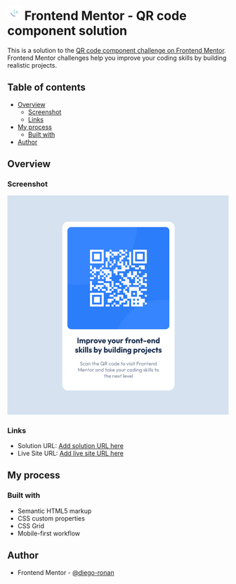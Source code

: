 # ![](./design/favicon-32x32.png) Frontend Mentor - QR code component solution

This is a solution to the [QR code component challenge on Frontend Mentor](https://www.frontendmentor.io/challenges/qr-code-component-iux_sIO_H). Frontend Mentor challenges help you improve your coding skills by building realistic projects.

## Table of contents

- [Overview](#overview)
  - [Screenshot](#screenshot)
  - [Links](#links)
- [My process](#my-process)
  - [Built with](#built-with)
- [Author](#author)

## Overview

### Screenshot

![](./design/screenshot.jpg)

### Links

- Solution URL: [Add solution URL here](https://your-solution-url.com)
- Live Site URL: [Add live site URL here](https://diego-ronan.github.io/qr-code-component/)

## My process

### Built with

- Semantic HTML5 markup
- CSS custom properties
- CSS Grid
- Mobile-first workflow

## Author

- Frontend Mentor - [@diego-ronan](https://www.frontendmentor.io/profile/diego-ronan)
